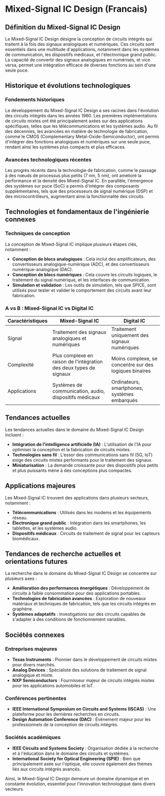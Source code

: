 # Mixed-Signal IC Design (Francais)

## Définition du Mixed-Signal IC Design

Le Mixed-Signal IC Design désigne la conception de circuits intégrés qui traitent à la fois des signaux analogiques et numériques. Ces circuits sont essentiels dans une multitude d'applications, notamment dans les systèmes de communication, les dispositifs médicaux, et l'électronique grand public. La capacité de convertir des signaux analogiques en numérisés, et vice versa, permet une intégration efficace de diverses fonctions au sein d'une seule puce.

## Historique et évolutions technologiques

### Fondements historiques

Le développement du Mixed-Signal IC Design a ses racines dans l'évolution des circuits intégrés dans les années 1960. Les premières implémentations de circuits mixtes ont été principalement axées sur des applications spécifiques, telles que les télécommunications et les systèmes audio. Au fil des décennies, les avancées en matière de technologie de fabrication, comme le CMOS (Complementary Metal-Oxide-Semiconductor), ont permis d'intégrer des fonctions analogiques et numériques sur une seule puce, rendant ainsi les systèmes plus compacts et plus efficaces.

### Avancées technologiques récentes

Les progrès récents dans la technologie de fabrication, comme le passage à des nœuds de processus plus petits (7 nm, 5 nm), ont amélioré la performance et la densité des Mixed-Signal IC. En parallèle, l'émergence des systèmes sur puce (SoC) a permis d'intégrer des composants supplémentaires, tels que des processeurs de signal numérique (DSP) et des microcontrôleurs, augmentant ainsi la fonctionnalité des circuits.

## Technologies et fondamentaux de l'ingénierie connexes

### Techniques de conception

La conception de Mixed-Signal IC implique plusieurs étapes clés, notamment :

- **Conception de blocs analogiques** : Cela inclut des amplificateurs, des convertisseurs analogique-numérique (ADC), et des convertisseurs numérique-analogique (DAC).
- **Conception de blocs numériques** : Cela couvre les circuits logiques, le traitement du signal numérique, et les interfaces de communication.
- **Simulation et validation** : Les outils de simulation, tels que SPICE, sont utilisés pour tester et valider le comportement des circuits avant leur fabrication.

### A vs B : Mixed-Signal IC vs Digital IC

| **Caractéristiques**         | **Mixed-Signal IC**                                   | **Digital IC**                                      |
|------------------------------|------------------------------------------------------|-----------------------------------------------------|
| Signal                     | Traitement des signaux analogiques et numériques      | Traitement uniquement des signaux numériques        |
| Complexité                  | Plus complexe en raison de l'intégration des deux types de signaux | Moins complexe, se concentre sur des logiques binaires |
| Applications                 | Systèmes de communication, audio, dispositifs médicaux | Ordinateurs, smartphones, systèmes embarqués        |

## Tendances actuelles

Les tendances actuelles dans le domaine du Mixed-Signal IC Design incluent :

- **Intégration de l'intelligence artificielle (IA)** : L'utilisation de l'IA pour optimiser la conception et la fabrication de circuits mixtes.
- **Technologies sans fil** : L'essor des communications sans fil (5G, IoT) exige des circuits mixtes performants pour le traitement des signaux.
- **Miniaturisation** : La demande croissante pour des dispositifs plus petits et plus puissants mène à des conceptions plus compactes.

## Applications majeures

Les Mixed-Signal IC trouvent des applications dans plusieurs secteurs, notamment :

- **Télécommunications** : Utilisés dans les modems et les équipements réseau.
- **Électronique grand public** : Intégration dans les smartphones, les tablettes, et les systèmes audio.
- **Dispositifs médicaux** : Circuits de traitement de signal pour les capteurs biomédicaux.

## Tendances de recherche actuelles et orientations futures

La recherche dans le domaine du Mixed-Signal IC Design se concentre sur plusieurs axes :

- **Amélioration des performances énergétiques** : Développement de circuits à faible consommation pour des applications portables.
- **Technologies de fabrication avancées** : Exploration de nouveaux matériaux et techniques de fabrication, tels que les circuits intégrés en graphène.
- **Systèmes adaptatifs** : Investigations sur des circuits capables de s'adapter à des conditions de fonctionnement variables.

## Sociétés connexes

### Entreprises majeures

- **Texas Instruments** : Pionnier dans le développement de circuits mixtes pour divers marchés.
- **Analog Devices** : Spécialiste des solutions de traitement de signal analogique et mixte.
- **NXP Semiconductors** : Fournisseur majeur de circuits intégrés mixtes pour les applications automobiles et IoT.

### Conférences pertinentes

- **IEEE International Symposium on Circuits and Systems (ISCAS)** : Une plateforme pour les dernières recherches en circuits.
- **Design Automation Conference (DAC)** : Événement majeur pour les professionnels de la conception de circuits intégrés.

### Sociétés académiques

- **IEEE Circuits and Systems Society** : Organisation dédiée à la recherche et à l'éducation dans le domaine des circuits et systèmes.
- **International Society for Optical Engineering (SPIE)** : Bien que principalement axée sur l'optique, elle couvre également des thèmes liés aux circuits intégrés avancés.

Ainsi, le Mixed-Signal IC Design demeure un domaine dynamique et en constante évolution, essentiel pour l'innovation technologique dans divers secteurs.